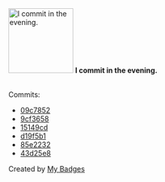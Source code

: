 <img src="https://my-badges.github.io/my-badges/evening-commits.png" alt="I commit in the evening." title="I commit in the evening." width="128">
<strong>I commit in the evening.</strong>
<br><br>

Commits:

- <a href="https://github.com/ksysoev/help-my-pet/commit/09c7852d7fb87efb341ac635c3976ab616cee8c4">09c7852</a>
- <a href="https://github.com/ksysoev/help-my-pet/commit/9cf3658fb67f562a3182a0c59b1b3339eeac835a">9cf3658</a>
- <a href="https://github.com/ksysoev/help-my-pet/commit/15149cd08cf7b4402e692e55297f4b34a52f1a81">15149cd</a>
- <a href="https://github.com/ksysoev/help-my-pet/commit/d19f5b1af34fc9622c5cf77d5d40f64a8695cf03">d19f5b1</a>
- <a href="https://github.com/ksysoev/help-my-pet/commit/85e2232c7efa915d948c6b27394e92371dd2dcf2">85e2232</a>
- <a href="https://github.com/ksysoev/help-my-pet/commit/43d25e8a6a4ca54afcbb467c3b8b4278ace06ef0">43d25e8</a>


Created by <a href="https://github.com/my-badges/my-badges">My Badges</a>